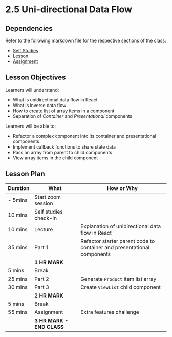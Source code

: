 # 2.5 Uni-directional Data Flow

## Dependencies

Refer to the following markdown file for the respective sections of the class:
- [Self Studies](./studies.md)
- [Lesson](./lesson.md)
- [Assignment](./assignment.md)

## Lesson Objectives

Learners will understand:
- What is unidirectional data flow in React
- What is inverse data flow
- How to create list of array items in a component
- Separation of *Container* and *Presentational* components

Learners will be able to:
- Refactor a complex component into its container and presentational components
- Implement callback functions to share state data
- Pass an array from parent to child components
- View array items in the child component 


## Lesson Plan

|Duration|What|How or Why|
|--------|-----|-------|
|- 5mins |Start zoom session||
|10 mins|Self studies check-in||
|10 mins|Lecture|Explanation of unidirectional data flow in React|
|35 mins|Part 1|Refactor starter parent code to container and presentational components |
||**1 HR MARK**|
|5 mins|Break||
|25 mins|Part 2|Generate `Product` item list array|
|30 mins|Part 3|Create `ViewList` child component|
||**2 HR MARK**|
|5 mins|Break||
|55 mins|Assignment|Extra features challenge|
||**3 HR MARK - END CLASS**|

